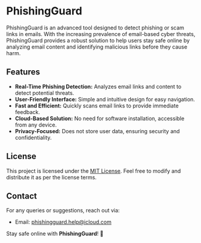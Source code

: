# PhishingGuard


PhishingGuard is an advanced tool designed to detect phishing or scam links in emails. With the increasing prevalence of email-based cyber threats, PhishingGuard provides a robust solution to help users stay safe online by analyzing email content and identifying malicious links before they cause harm.

## Features
- **Real-Time Phishing Detection:** Analyzes email links and content to detect potential threats.
- **User-Friendly Interface:** Simple and intuitive design for easy navigation.
- **Fast and Efficient:** Quickly scans email links to provide immediate feedback.
- **Cloud-Based Solution:** No need for software installation, accessible from any device.
- **Privacy-Focused:** Does not store user data, ensuring security and confidentiality.

## License
This project is licensed under the [MIT License](LICENSE). Feel free to modify and distribute it as per the license terms.

## Contact
For any queries or suggestions, reach out via:
- Email: phishingguard.help@icloud.com

  

Stay safe online with **PhishingGuard**! 🚀


